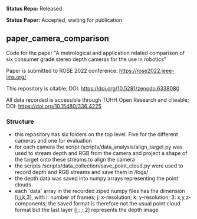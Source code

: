 **Status Repo:** Released

**Status Paper:** Accepted, waiting for publication

## paper_camera_comparison
Code for the paper "A metrological and application related comparison of six consumer grade stereo depth cameras for the use in robotics"

Paper is submitted to ROSE 2022 conference: https://rose2022.ieee-ims.org/

This repository is citable; DOI: https://doi.org/10.5281/zenodo.6338080

All data recorded is accessible through TUHH Open Research and citeable; DOI: https://doi.org/10.15480/336.4225

### Structure
- this repository has six folders on the top level. Five for the different cameras and one for evaluation
- for each camera the script /scripts/data_analysis/align_target.py was used to stream depth and RGB from the camera and project a shape of the target onto these streams to align the camera
- the scripts /scripts/data_collection/save_point_cloud.py were used to record depth and RGB streams and save them in /logs/
- the depth data was saved into numpy arrays representing the point clouds
- each 'data' array in the recorded ziped numpy files has the dimension [i,j,k,3], with i: number of frames; j: x-resolution; k: y-resolution; 3: x,y,z-components; the saved format is therefore not the usual point cloud format but the last layer [i,:,:,2] represents the depth image
